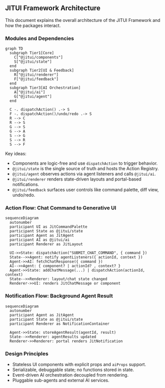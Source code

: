 ## JITUI Framework Architecture

This document explains the overall architecture of the JITUI Framework and how the packages interact.

### Modules and Dependencies

```mermaid
graph TD
  subgraph Tier1[Core]
    C["@jitui/components"]
    S["@jitui/state"]
  end
  subgraph Tier2[UI & Feedback]
    R["@jitui/renderer"]
    F["@jitui/feedback"]
  end
  subgraph Tier3[AI Orchestration]
    A["@jitui/ai"]
    G["@jitui/agent"]
  end

  C -. dispatchAction() .-> S
  F -. dispatchAction()/undo/redo .-> S
  R --> C
  R --> S
  G --> S
  G --> A
  S --> G
  S --> R
  S --> F
```

Key ideas:
- Components are logic-free and use `dispatchAction` to trigger behavior.
- `@jitui/state` is the single source of truth and hosts the Action Registry.
- `@jitui/agent` observes actions via agent listeners and calls `@jitui/ai`.
- `@jitui/renderer` renders state-driven layouts and portal-based notifications.
- `@jitui/feedback` surfaces user controls like command palette, diff view, undo/redo.

### Action Flow: Chat Command to Generative UI

```mermaid
sequenceDiagram
  autonumber
  participant UI as JitCommandPalette
  participant State as @jitui/state
  participant Agent as JitAgent
  participant AI as @jitui/ai
  participant Renderer as JitLayout

  UI->>State: dispatchAction("SUBMIT_CHAT_COMMAND", { command })
  State-->>Agent: notify agentListeners({ actionId, context })
  Agent->>AI: fetchChatResponse({ command })
  AI-->>Agent: { component? | actionId? , context? }
  Agent->>State: addChatMessage(...) | dispatchAction(actionId, context)
  State-->>Renderer: layout/chat state changed
  Renderer->>UI: renders JitChatMessage or component
```

### Notification Flow: Background Agent Result

```mermaid
sequenceDiagram
  autonumber
  participant Agent as JitAgent
  participant State as @jitui/state
  participant Renderer as NotificationContainer

  Agent->>State: storeAgentResult(agentId, result)
  State-->>Renderer: agentResults updated
  Renderer->>Renderer: portal renders JitNotification
```

### Design Principles
- Stateless UI components with explicit props and `aiProps` support.
- Serializable, debuggable state; no functions stored in state.
- Event-driven AI orchestration decoupled from rendering.
- Pluggable sub-agents and external AI services.


